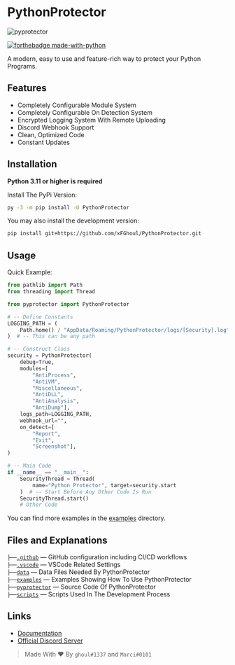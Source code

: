 # PythonProtector

![pyprotector](https://cdn.discordapp.com/attachments/1019356864548446269/1066498438386176102/image.png)

[![forthebadge made-with-python](http://ForTheBadge.com/images/badges/made-with-python.svg)](https://www.python.org/)

A modern, easy to use and feature-rich way to protect your Python Programs.

## Features

- Completely Configurable Module System
- Completely Configurable On Detection System
- Encrypted Logging System With Remote Uploading
- Discord Webhook Support
- Clean, Optimized Code
- Constant Updates

## Installation

**Python 3.11 or higher is required**

Install The PyPi Version:

```sh
py -3 -m pip install -U PythonProtector
```

You may also install the development version:

```sh
pip install git+https://github.com/xFGhoul/PythonProtector.git
```

## Usage

Quick Example:

```py
from pathlib import Path
from threading import Thread

from pyprotector import PythonProtector

# -- Define Constants
LOGGING_PATH = (
    Path.home() / "AppData/Roaming/PythonProtector/logs/[Security].log"
)  # -- This can be any path

# -- Construct Class
security = PythonProtector(
    debug=True,
    modules=[
        "AntiProcess",
        "AntiVM",
        "Miscellaneous",
        "AntiDLL",
        "AntiAnalysis",
        "AntiDump"],
    logs_path=LOGGING_PATH,
    webhook_url="",
    on_detect=[
        "Report",
        "Exit",
        "Screenshot"],
)

# -- Main Code
if __name__ == "__main__":
    SecurityThread = Thread(
        name="Python Protector", target=security.start
    )  # -- Start Before Any Other Code Is Run
    SecurityThread.start()
    # Other Code
```

You can find more examples in the [examples](https://github.com/xFGhoul/PythonProtector/blob/dev/examples/) directory.

## Files and Explanations

`├──`[`.github`](https://github.com/xFGhoul/PythonProtector/blob/dev/.github) — GitHub configuration including CI/CD workflows<br>
`├──`[`.vscode`](https://github.com/xFGhoul/PythonProtector/blob/dev/.vscode) — VSCode Related Settings<br>
`├──`[`data`](https://github.com/xFGhoul/PythonProtector/blob/dev/data) — Data Files Needed By PythonProtector<br>
`├──`[`examples`](https://github.com/xFGhoul/PythonProtector/blob/dev/examples) — Examples Showing How To Use PythonProtector<br>
`├──`[`pyprotector`](https://github.com/xFGhoul/PythonProtector/blob/dev/pyprotector) — Source Code Of PythonProtector<br>
`├──`[`scripts`](https://github.com/xFGhoul/PythonProtector/blob/dev/scripts) — Scripts Used In The Development Process<br>

## Links

- [Documentation](http://ghouldev.me/PythonProtector/)
- [Official Discord Server](https://discord.gg/yMu9qjdrmp)

> Made With ❤️ By `ghoul#1337` and `Marci#0101`
